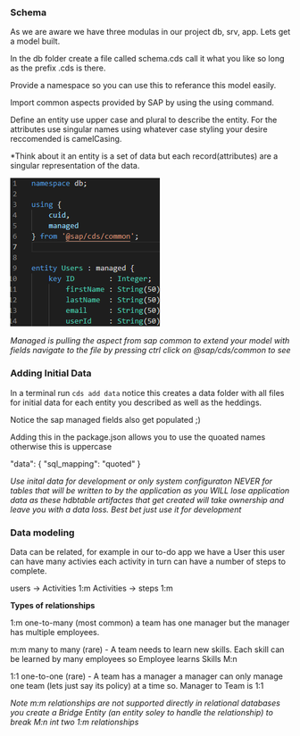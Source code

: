 ### Schema 

As we are aware we have three modulas in our project db, srv, app. Lets get a model built. 

In the db folder create a file called schema.cds call it what you like so long as the prefix .cds is there.  


Provide a namespace so you can use this to referance this model easily. 

Import common aspects provided by SAP by using the using command. 

Define an entity use upper case and plural to describe the entity. For the attributes use singular names using whatever case styling your desire reccomended is camelCasing. 

*Think about it an entity is a set of data but each record(attributes) are a singular representation of the data. 

![data model](/Images/dataModel.png)

*Managed is pulling the aspect from sap common to extend your model with fields navigate to the file by pressing ctrl click on @sap/cds/common to see*

### Adding Initial Data

In a terminal run `cds add data` notice this creates a data folder with all files for initial data for each entity you described as well as the heddings. 

Notice the sap managed fields also get populated ;)


Adding this in the package.json allows you to use the quoated names otherwise this is uppercase
 
"data": {
      "sql_mapping": "quoted"
    }

*Use inital data for development or only system configuraton NEVER for tables that will be written to by the application as you WILL lose application data as these hdbtable artifactes that get created will take ownership and leave you with a data loss. Best bet just use it for development*



### Data modeling 

Data can be related, for example in our to-do app we have a User this user can have many activies each activity in turn can have a number of steps to complete. 

users -> Activities 1:m
Activities -> steps 1:m 

**Types of relationships**

1:m one-to-many (most common) a team has one manager but the manager has multiple employees. 

m:m many to many (rare) - A team needs to learn new skills. Each skill can be learned by many employees so Employee learns Skills M:n

1:1 one-to-one (rare) - A team has a manager a manager can only manage one team (lets just say its policy) at a time so. Manager to Team is 1:1 

*Note m:m relationships are not supported directly in relational databases you create a Bridge Entity (an entity soley to handle the relationship) to break M:n int two 1:m relationships*
